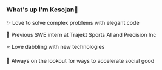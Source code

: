 ### What's up I'm Kesojan👋
✨  Love to solve complex problems with elegant code

💼  Previous SWE intern at Trajekt Sports AI and Precision Inc

⭐️  Love dabbling with new technologies

🌱  Always on the lookout for ways to accelerate social good


#### 

<!--
**Kesojan/Kesojan** is a ✨ _special_ ✨ repository because its `README.md` (this file) appears on your GitHub profile.

## I'm Kesojan. I love to solve complex problems with elegant code 🎩✨⭐️
- 🔭 I’m currently working on ...
- 🌱 I’m currently learning ...
- 👯 I’m looking to collaborate on ...
- 🤔 I’m looking for help with ...
- 💬 Ask me about ...
- 📫 How to reach me: ...
- 😄 Pronouns: ...
- ⚡ Fun fact: ...
-->
